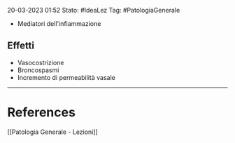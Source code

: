 20-03-2023 01:52
Stato: #IdeaLez
Tag: #PatologiaGenerale 

- Mediatori dell'infiammazione
## Effetti
- Vasocostrizione
- Broncospasmi
- Incremento di permeabilità vasale


---
# References 

[[Patologia Generale - Lezioni]]